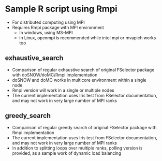 # Sample R script using Rmpi
- For distributed computing using MPI
- Requires Rmpi package with MPI environment
    - In windows, using MS-MPI
    - in Linux, openmpi is recommended while intel mpi or mvapich works too

## exhaustive_search
- Comparison of regular exhaustive search of original FSelector package with doSNOW/doMC/Rmpi implementation
- doSNOW and doMC works in multicore environment within a single node
- Rmpi version will work in a single or multiple nodes
- The current implementation uses Iris test from FSelector documentation, and may not work in very large number of MPI ranks

## greedy_search
- Comparison of regular greedy search of original FSelector package with Rmpi implementation
- The current implementation uses Iris test from FSelector documentation, and may not work in very large number of MPI ranks
- In addition to splitting loops over multiple ranks, polling version is provided, as a sample work of dynamic load balancing

